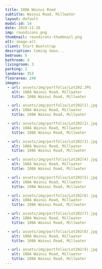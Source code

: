 ```yaml
---
title: 108A Wainui Road
subtitle: Wainui Road, Millwater
layout: default
modal-id: 14
date: 2019-11-26
img: roundicons.png
thumbnail: roundicons-thumbnail.png
alt: image-alt
client: Start Bootstrap
description: Coming Soon...
bedroom: 5
bathroom: 4
livingroom: 3
parking: 2
landarea: 353
floorarea: 240
images:
 - url: assets/img/portfolio/Lot202.JPG
   alt: 108A Wainui Road, Millwater
   title: 108A Wainui Road, Millwater

 - url: assets/img/portfolio/Lot202(1).jpg
   alt: 108A Wainui Road, Millwater
   title: 108A Wainui Road, Millwater

 - url: assets/img/portfolio/Lot202(2).jpg
   alt: 108A Wainui Road, Millwater
   title: 108A Wainui Road, Millwater

 - url: assets/img/portfolio/Lot202(3).jpg
   alt: 108A Wainui Road, Millwater
   title: 108A Wainui Road, Millwater

 - url: assets/img/portfolio/Lot202(4).jpg
   alt: 108A Wainui Road, Millwater
   title: 108A Wainui Road, Millwater

 - url: assets/img/portfolio/Lot202(5).jpg
   alt: 108A Wainui Road, Millwater
   title: 108A Wainui Road, Millwater

 - url: assets/img/portfolio/Lot202(6).jpg
   alt: 108A Wainui Road, Millwater
   title: 108A Wainui Road, Millwater

 - url: assets/img/portfolio/Lot202(7).jpg
   alt: 108A Wainui Road, Millwater
   title: 108A Wainui Road, Millwater

 - url: assets/img/portfolio/Lot202(8).jpg
   alt: 108A Wainui Road, Millwater
   title: 108A Wainui Road, Millwater

 - url: assets/img/portfolio/Lot202(9).jpg
   alt: 108A Wainui Road, Millwater
   title: 108A Wainui Road, Millwater
---
```

